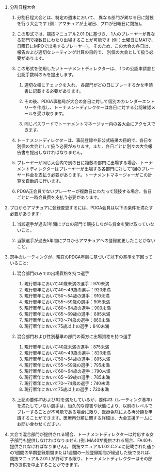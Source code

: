 
1. 分割日程大会

    1. 分割日程大会とは、特定の週末において、
    異なる部門が異なる日に競技を行う大会です
    (例：アマチュアが土曜日、プロが日曜日に競技)。

    1. この形式では、競技マニュアル2.01.Dに基づき、
    1人のプレーヤーが異なる部門で複数日にわたり出場することが可能です
    (例：土曜日にMA1で、日曜日にMPOで出場するプレーヤー)。
    そのため、この大会の各日は、報告および適切なレーティング計算の目的で、
    別個の大会として扱う必要があります。

    1. この形式を使用したいトーナメントディレクターは、
    1つの公認申請書と公認手数料のみを提出します。

        1. 適切な欄にチェックを入れ、
        各部門がどの日にプレーするかを申請書に記載する必要があります。

        1. その後、PDGA事務局が大会の各日に対して個別のカレンダーエントリーを作成し、トーナメントディレクターは各日に対する公認確認メールを受け取ります。

        1. 同じパスワードでトーナメントマネージャー内の各大会にアクセスできます。

    1. トーナメントディレクターは、事前登録や非公式結果の目的で、各日を別個の大会として扱う必要があります。また、各日ごとに別々の大会報告書を提出しなければなりません。

    1. プレーヤーが同じ大会内で別の日に複数の部門に出場する場合、トーナメントディレクターはプレーヤーが出場する各部門に対して1回のプレーヤー料金を支払う必要があります。トーナメントマネージャーがこの計算を自動的に行います。

    1. PDGA正会員でないプレーヤーが複数日にわたって競技する場合、各日ごとに一時会員費を支払う必要があります。

1. プロからアマチュアに登録変更するには、PDGA会員は以下の条件を満たす必要があります:

	1. 当該選手が過去1年間にプロの部門で競技しながら賞金を受け取っていないこと。

	1. 当該選手が過去5年間にプロからアマチュアへの登録変更したことがないこと。

1. 選手のレーティングが、現在のPDGA年齢に基づいて以下の基準を下回っていること:

    1. 混合部門のみでの出場資格を持つ選手

        1. 現行暦年において40歳未満の選手：970未満
        1. 現行暦年において40〜49歳の選手：920未満
        1. 現行暦年において50〜54歳の選手：910未満
        1. 現行暦年において55〜59歳の選手：905未満
        1. 現行暦年において60〜64歳の選手：900未満
        1. 現行暦年において65〜69歳の選手：885未満
        1. 現行暦年において70〜74歳の選手：860未満
        1. 現行暦年において75歳以上の選手：840未満

    1. 混合部門および性別基準の部門の両方に出場資格を持つ選手

        1. 現行暦年において40歳未満の選手：875未満
        1. 現行暦年において40〜49歳の選手：820未満
        1. 現行暦年において50〜54歳の選手：805未満
        1. 現行暦年において55〜59歳の選手：795未満
        1. 現行暦年において60〜64歳の選手：790未満
        1. 現行暦年において65〜69歳の選手：785未満
        1. 現行暦年において70〜74歳の選手：740未満
        1. 現行暦年において75歳以上の選手：720未満

    1. 上記の要件#1および#2を満たしているが、要件#3（レーティング基準）を満たしていない選手は、恒久的な障害や状態により、以前のレベルでプレーすることが不可能である場合に限り、医療免除による再分類を申請することができます。医療再分類に関する詳細は、大会支援チームにお問い合わせください。

1. 大会で混合部門が提供される場合、トーナメントディレクターは対応する女子部門も提供しなければなりません
(例: MA40が提供される場合、FA40も提供されなければなりません)。
競技マニュアル1.02.C.2.cに記載された通りの1週間の早期登録期間または1週間の一般登録期間が経過した後であれば、競技マニュアル2.01.Lが許可する限り、トーナメントディレクターはその部門の提供を中止することができます。
